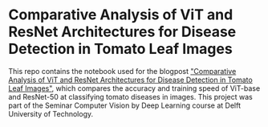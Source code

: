 # Comparative Analysis of ViT and ResNet Architectures for Disease Detection in Tomato Leaf Images

This repo contains the notebook used for the blogpost <a href="https://hackmd.io/@petaripetrov/B1QQal5XR">"Comparative Analysis of ViT and ResNet Architectures for Disease Detection in Tomato Leaf Images"</a>, 
which compares the accuracy and training speed of ViT-base and ResNet-50 at classifying tomato diseases in images. This project was part of the Seminar Computer Vision by Deep Learning course at Delft University of Technology.
